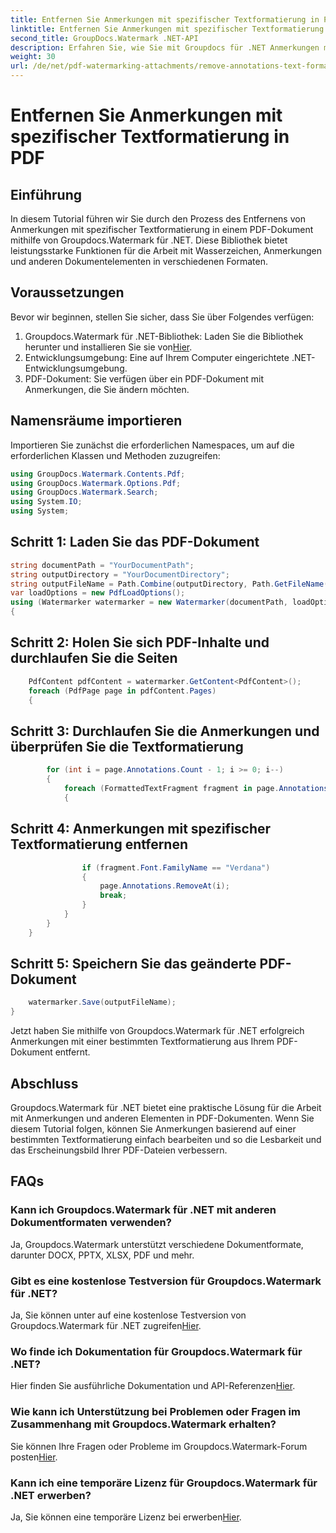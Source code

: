 ```yaml
---
title: Entfernen Sie Anmerkungen mit spezifischer Textformatierung in PDF
linktitle: Entfernen Sie Anmerkungen mit spezifischer Textformatierung in PDF
second_title: GroupDocs.Watermark .NET-API
description: Erfahren Sie, wie Sie mit Groupdocs für .NET Anmerkungen mit spezifischer Textformatierung in PDF-Dokumenten entfernen.
weight: 30
url: /de/net/pdf-watermarking-attachments/remove-annotations-text-formatting-pdf/
---
```


# Entfernen Sie Anmerkungen mit spezifischer Textformatierung in PDF

## Einführung
In diesem Tutorial führen wir Sie durch den Prozess des Entfernens von Anmerkungen mit spezifischer Textformatierung in einem PDF-Dokument mithilfe von Groupdocs.Watermark für .NET. Diese Bibliothek bietet leistungsstarke Funktionen für die Arbeit mit Wasserzeichen, Anmerkungen und anderen Dokumentelementen in verschiedenen Formaten.
## Voraussetzungen
Bevor wir beginnen, stellen Sie sicher, dass Sie über Folgendes verfügen:
1.  Groupdocs.Watermark für .NET-Bibliothek: Laden Sie die Bibliothek herunter und installieren Sie sie von[Hier](https://releases.groupdocs.com/Watermark/net/).
2. Entwicklungsumgebung: Eine auf Ihrem Computer eingerichtete .NET-Entwicklungsumgebung.
3. PDF-Dokument: Sie verfügen über ein PDF-Dokument mit Anmerkungen, die Sie ändern möchten.

## Namensräume importieren
Importieren Sie zunächst die erforderlichen Namespaces, um auf die erforderlichen Klassen und Methoden zuzugreifen:
```csharp
using GroupDocs.Watermark.Contents.Pdf;
using GroupDocs.Watermark.Options.Pdf;
using GroupDocs.Watermark.Search;
using System.IO;
using System;
```
## Schritt 1: Laden Sie das PDF-Dokument
```csharp
string documentPath = "YourDocumentPath";
string outputDirectory = "YourDocumentDirectory";
string outputFileName = Path.Combine(outputDirectory, Path.GetFileName(documentPath));
var loadOptions = new PdfLoadOptions();
using (Watermarker watermarker = new Watermarker(documentPath, loadOptions))
{
```
## Schritt 2: Holen Sie sich PDF-Inhalte und durchlaufen Sie die Seiten
```csharp
    PdfContent pdfContent = watermarker.GetContent<PdfContent>();
    foreach (PdfPage page in pdfContent.Pages)
    {
```
## Schritt 3: Durchlaufen Sie die Anmerkungen und überprüfen Sie die Textformatierung
```csharp
        for (int i = page.Annotations.Count - 1; i >= 0; i--)
        {
            foreach (FormattedTextFragment fragment in page.Annotations[i].FormattedTextFragments)
            {
```
## Schritt 4: Anmerkungen mit spezifischer Textformatierung entfernen
```csharp
                if (fragment.Font.FamilyName == "Verdana")
                {
                    page.Annotations.RemoveAt(i);
                    break;
                }
            }
        }
    }
```
## Schritt 5: Speichern Sie das geänderte PDF-Dokument
```csharp
    watermarker.Save(outputFileName);
}
```
Jetzt haben Sie mithilfe von Groupdocs.Watermark für .NET erfolgreich Anmerkungen mit einer bestimmten Textformatierung aus Ihrem PDF-Dokument entfernt.

## Abschluss
Groupdocs.Watermark für .NET bietet eine praktische Lösung für die Arbeit mit Anmerkungen und anderen Elementen in PDF-Dokumenten. Wenn Sie diesem Tutorial folgen, können Sie Anmerkungen basierend auf einer bestimmten Textformatierung einfach bearbeiten und so die Lesbarkeit und das Erscheinungsbild Ihrer PDF-Dateien verbessern.
## FAQs
### Kann ich Groupdocs.Watermark für .NET mit anderen Dokumentformaten verwenden?
Ja, Groupdocs.Watermark unterstützt verschiedene Dokumentformate, darunter DOCX, PPTX, XLSX, PDF und mehr.
### Gibt es eine kostenlose Testversion für Groupdocs.Watermark für .NET?
 Ja, Sie können unter auf eine kostenlose Testversion von Groupdocs.Watermark für .NET zugreifen[Hier](https://releases.groupdocs.com/).
### Wo finde ich Dokumentation für Groupdocs.Watermark für .NET?
 Hier finden Sie ausführliche Dokumentation und API-Referenzen[Hier](https://tutorials.groupdocs.com/Watermark/net/).
### Wie kann ich Unterstützung bei Problemen oder Fragen im Zusammenhang mit Groupdocs.Watermark erhalten?
 Sie können Ihre Fragen oder Probleme im Groupdocs.Watermark-Forum posten[Hier](https://forum.groupdocs.com/c/watermark/19).
### Kann ich eine temporäre Lizenz für Groupdocs.Watermark für .NET erwerben?
 Ja, Sie können eine temporäre Lizenz bei erwerben[Hier](https://purchase.groupdocs.com/temporary-license/).